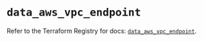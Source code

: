 # `data_aws_vpc_endpoint`

Refer to the Terraform Registry for docs: [`data_aws_vpc_endpoint`](https://registry.terraform.io/providers/hashicorp/aws/6.11.0/docs/data-sources/vpc_endpoint).
